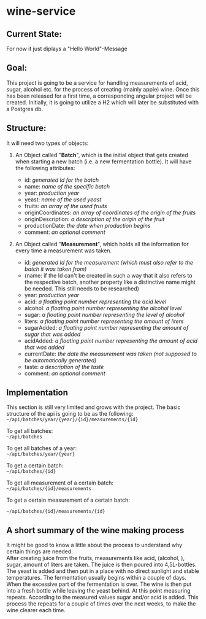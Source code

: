 # wine-service

## Current State:

For now it just diplays a "Hello World"-Message

## Goal:

This project is going to be a service for handling measurements of acid, sugar, alcohol etc. for the process of creating (mainly apple) wine. Once this has been released for a first time, a corresponding angular project will be created. Initially, it is going to utilize a H2 which will later be substituted with a Postgres db.  
  
  


## Structure:

It will need two types of objects:  
1. An Object called "**Batch**", which is the initial object that gets created when starting a new batch (i.e. a new fermentation bottle).
It will have the following attributes:
    * id: _generated Id for the batch_
    * name: _name of the specific batch_
    * year: _production year_
    * yeast: _name of the used yeast_
    * fruits: _an array of the used fruits_
    * originCoordinates: _an array of coordinates of the origin of the fruits_
    * originDescription: _a description of the origin of the fruit_
    * productionDate: _the date when production begins_  
    * comment: _an optional comment_
    
2. An Object called "**Measurement**", which holds all the information for every time a measurement was taken.
    * id: _generated Id for the measurement (which must also refer to the batch it was taken from)_
    * (name: if the Id can't be created in such a way that it also refers to the respective batch, another property like a distinctive name might be needed. This still needs to be researched)
    * year: _production year_
    * acid: _a floating point number representing the acid level_
    * alcohol: _a floating point number representing the alcohol level_
    * sugar: _a floating point number representing the level of alcohol_
    * liters: _a floating point number representing the amount of liters_
    * sugarAdded: _a floating point number representing the amount of sugar that was added_
    * acidAdded: _a floating point number representing the amount of acid that was added_
    * currentDate: _the date the measurement was taken (not supposed to be automatically generated)_
    * taste: _a description of the taste_
    * comment: _an optional comment_
    
## Implementation
This section is still very limited and grows with the project. The basic structure of the api
is going to be as the following:  
``~/api/batches/year/{year}/{id}/measurements/{id}``  
  
  To get all batches:  
   ``~/api/batches``

 To get all batches of a year:  
 ``~/api/batches/year/{year}``  
   
   To get a certain batch:  
    ``~/api/batches/{id}``  
      
To get all measurement of a certain batch:  
 ``~/api/batches/{id}/measurements``  
   
To get a certain measurement of a certain batch:

 ``~/api/batches/{id}/measurements/{id}``  




    

## A short summary of the wine making process
It might be good to know a little about the process to understand why certain things are needed.  
After creating juice from the fruits, measurements like acid, (alcohol, ), sugar, amount of liters are taken. The juice is then poured into 4,5L-bottles. The yeast is added and then put
 in a place with no direct sunlight and stable temperatures. The fermentation usually begins within a couple of days.  
 When the excessive part of the fermentation is over. The wine is then put into a fresh bottle while leaving the yeast behind. 
At this point measuring repeats. According to the measured values sugar and/or acid is added. This process the repeats for a couple of times over the next weeks, to make the wine clearer each time.
